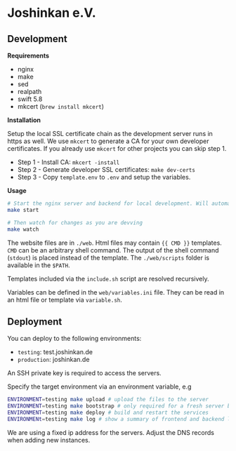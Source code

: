 # Joshinkan e.V.


## Development

**Requirements**
- nginx
- make
- sed
- realpath
- swift 5.8
- mkcert (`brew install mkcert`) 

**Installation**

Setup the local SSL certificate chain as the development server runs in https as well. We use `mkcert` to generate a CA for your own developer certificates. If you already use `mkcert` for other projects you can skip step 1.

- Step 1 - Install CA: `mkcert -install`
- Step 2 - Generate developer SSL certificates: `make dev-certs`
- Step 3 - Copy `template.env` to `.env` and setup the variables.

**Usage**

``` bash
# Start the nginx server and backend for local development. Will automatically compile the backend.
make start

# Then watch for changes as you are devving
make watch
```


The website files are in `./web`. Html files may contain `{{ CMD }}` templates. `CMD` can be an arbitrary shell command. The output of the shell command (`stdout`) is placed instead of the template. The `./web/scripts` folder is available in the `$PATH`. 

Templates included via the `include.sh` script are resolved recursively. 

Variables can be defined in the `web/variables.ini` file. They can be read in an html file or template via `variable.sh`.

## Deployment 

You can deploy to the following environments:
- `testing`: test.joshinkan.de
- `production`: joshinkan.de

An SSH private key is required to access the servers.

Specify the target environment via an environment variable, e.g

```bash
ENVIRONMENT=testing make upload # upload the files to the server
ENVIRONMENT=testing make bootstrap # only required for a fresh server before first deployment
ENVIRONMENT=testing make deploy # build and restart the services
ENVIRONMENt=testing make log # show a summary of frontend and backend logs
``` 

We are using a fixed ip address for the servers. Adjust the DNS records when adding new instances.
